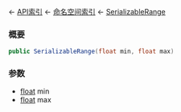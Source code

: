 ← [API索引](Api-Index) ← [命名空间索引](Namespace-Index) ← [SerializableRange](VRageMath.SerializableRange)

### 概要

```csharp
public SerializableRange(float min, float max)
```

### 参数

* [float](https://docs.microsoft.com/en-us/dotnet/api/System.Single?view=netframework-4.6) min
* [float](https://docs.microsoft.com/en-us/dotnet/api/System.Single?view=netframework-4.6) max

